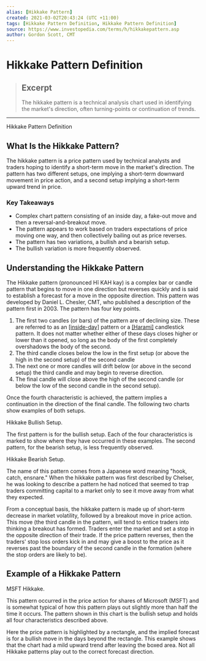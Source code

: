 ```yaml
---
alias: [Hikkake Pattern]
created: 2021-03-02T20:43:24 (UTC +11:00)
tags: [Hikkake Pattern Definition, Hikkake Pattern Definition]
source: https://www.investopedia.com/terms/h/hikkakepattern.asp
author: Gordon Scott, CMT
---
```


# Hikkake Pattern Definition

> ## Excerpt
> The hikkake pattern is a technical analysis chart used in identifying the market's direction, often turning-points or continuation of trends.

---

Hikkake Pattern Definition
## What Is the Hikkake Pattern?

The hikkake pattern is a price pattern used by technical analysts and traders hoping to identify a short-term move in the market's direction. The pattern has two different setups, one implying a short-term downward movement in price action, and a second setup implying a short-term upward trend in price.

### Key Takeaways

-   Complex chart pattern consisting of an inside day, a fake-out move and then a reversal-and-breakout move.
-   The pattern appears to work based on traders expectations of price moving one way, and then collectively bailing out as price reverses.
-   The pattern has two variations, a bullish and a bearish setup.
-   The bullish variation is more frequently observed.

## Understanding the Hikkake Pattern

The Hikkake pattern (pronounced Hĭ KAH kay) is a complex bar or candle pattern that begins to move in one direction but reverses quickly and is said to establish a forecast for a move in the opposite direction. This pattern was developed by Daniel L. Chesler, CMT, who published a description of the pattern first in 2003. The pattern has four key points.

1.  The first two candles (or bars) of the pattern are of declining size. These are referred to as an [[inside-day]](https://www.investopedia.com/terms/i/inside_day.asp) pattern or a [[Harami]](https://www.investopedia.com/terms/b/bullishharami.asp) candlestick pattern. It does not matter whether either of these days closes higher or lower than it opened, so long as the body of the first completely overshadows the body of the second.
2.  The third candle closes below the low in the first setup (or above the high in the second setup) of the second candle
3.  The next one or more candles will drift below (or above in the second setup) the third candle and may begin to reverse direction.
4.  The final candle will close above the high of the second candle (or below the low of the second candle in the second setup).

Once the fourth characteristic is achieved, the pattern implies a continuation in the direction of the final candle. The following two charts show examples of both setups.

Hikkake Bullish Setup.

The first pattern is for the bullish setup. Each of the four characteristics is marked to show where they have occurred in these examples. The second pattern, for the bearish setup, is less frequently observed.

Hikkake Bearish Setup.

The name of this pattern comes from a Japanese word meaning "hook, catch, ensnare." When the hikkake pattern was first described by Chelser, he was looking to describe a pattern he had noticed that seemed to trap traders committing capital to a market only to see it move away from what they expected.

From a conceptual basis, the hikkake pattern is made up of short-term decrease in market volatility, followed by a breakout move in price action. This move (the third candle in the pattern, will tend to entice traders into thinking a breakout has formed. Traders enter the market and set a stop in the opposite direction of their trade. If the price pattern reverses, then the traders' stop loss orders kick in and may give a boost to the price as it reverses past the boundary of the second candle in the formation (where the stop orders are likely to be).

## Example of a Hikkake Pattern

MSFT Hikkake.

This pattern occurred in the price action for shares of Microsoft (MSFT) and is somewhat typical of how this pattern plays out slightly more than half the time it occurs. The pattern shown in this chart is the bullish setup and holds all four characteristics described above.

Here the price pattern is highlighted by a rectangle, and the implied forecast is for a bullish move in the days beyond the rectangle. This example shows that the chart had a mild upward trend after leaving the boxed area. Not all Hikkake patterns play out to the correct forecast direction.
